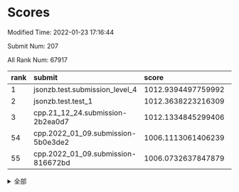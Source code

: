 # Scores

Modified Time: 2022-01-23 17:16:44

Submit Num: 207

All Rank Num: 67917

| rank |               submit               |       score        |       sigma        | pk_num |
| :--- | :--------------------------------- | :----------------- | :----------------- | :----- |
| 1    | jsonzb.test.submission_level_4     | 1012.9394497759992 | 0.7994571414449699 | 1314   |
| 2    | jsonzb.test.test_1                 | 1012.3638223216309 | 0.7855002261680368 | 1315   |
| 3    | cpp.21_12_24.submission-2b2ea0d7   | 1012.1334845299406 | 0.7886466452514703 | 1316   |
| 54   | cpp.2022_01_09.submission-5b0e3de2 | 1006.1113061406239 | 0.73463642763427   | 1314   |
| 55   | cpp.2022_01_09.submission-816672bd | 1006.0732637847879 | 0.7410761703799741 | 1310   |


<details>
<summary>全部</summary>

| rank |                 submit                 |       score        |       sigma        | pk_num |
| :--- | :------------------------------------- | :----------------- | :----------------- | :----- |
| 1    | jsonzb.test.submission_level_4         | 1012.9394497759992 | 0.7994571414449699 | 1314   |
| 2    | jsonzb.test.test_1                     | 1012.3638223216309 | 0.7855002261680368 | 1315   |
| 3    | cpp.21_12_24.submission-2b2ea0d7       | 1012.1334845299406 | 0.7886466452514703 | 1316   |
| 4    | gobigger.level_3.submission_level_3_23 | 1011.3881428839519 | 0.7748111402960433 | 1308   |
| 5    | gobigger.level_3.submission_level_3_21 | 1011.3827725846525 | 0.7789758459724687 | 1316   |
| 6    | gobigger.level_3.submission_level_3_13 | 1011.3016571593265 | 0.7624719735847222 | 1313   |
| 7    | gobigger.level_3.submission_level_3_47 | 1011.1740241076835 | 0.7739329488077911 | 1308   |
| 8    | gobigger.level_3.submission_level_3_32 | 1011.0082696987753 | 0.7729220448825477 | 1312   |
| 9    | gobigger.level_3.submission_level_3_15 | 1010.9532100460481 | 0.8032285287685937 | 1312   |
| 10   | gobigger.level_3.submission_level_3_41 | 1010.7716158524343 | 0.7540645749989242 | 1316   |
| 11   | gobigger.level_3.submission_level_3_6  | 1010.7087945606813 | 0.7912431556365603 | 1311   |
| 12   | gobigger.level_3.submission_level_3_24 | 1010.6502142349937 | 0.7672101530832528 | 1315   |
| 13   | gobigger.level_3.submission_level_3_31 | 1010.6018883661465 | 0.7686719578346529 | 1313   |
| 14   | gobigger.level_3.submission_level_3_38 | 1010.5936473031456 | 0.7697942389300372 | 1310   |
| 15   | gobigger.level_3.submission_level_3_4  | 1010.5393220947343 | 0.7506685766152434 | 1311   |
| 16   | gobigger.level_3.submission_level_3_8  | 1010.5339766859147 | 0.7578199029167951 | 1307   |
| 17   | gobigger.level_3.submission_level_3_49 | 1010.4467950305792 | 0.7531689996844689 | 1313   |
| 18   | gobigger.level_3.submission_level_3_46 | 1010.3641678006096 | 0.7451404750170363 | 1314   |
| 19   | gobigger.level_3.submission_level_3_28 | 1010.3276204315317 | 0.7596478868613606 | 1308   |
| 20   | gobigger.level_3.submission_level_3_44 | 1010.2879716034253 | 0.7674637225598692 | 1313   |
| 21   | gobigger.level_3.submission_level_3_10 | 1010.2785720143427 | 0.7679211318769863 | 1311   |
| 22   | gobigger.level_3.submission_level_3_45 | 1010.2648628848259 | 0.7584264392807978 | 1315   |
| 23   | gobigger.level_3.submission_level_3_37 | 1010.2469227303947 | 0.7611181428664593 | 1310   |
| 24   | gobigger.level_3.submission_level_3_5  | 1010.2179564912462 | 0.7519631630964841 | 1308   |
| 25   | gobigger.level_3.submission_level_3_26 | 1010.2067065461328 | 0.7625228905726883 | 1315   |
| 26   | gobigger.level_3.submission_level_3_34 | 1010.1571244763259 | 0.7709824114915332 | 1309   |
| 27   | gobigger.level_3.submission_level_3_30 | 1010.0733975279817 | 0.7389426852194648 | 1312   |
| 28   | gobigger.level_3.submission_level_3_27 | 1010.0311997263336 | 0.7585158529727465 | 1311   |
| 29   | gobigger.level_3.submission_level_3_40 | 1009.9611661152301 | 0.7604142664491388 | 1311   |
| 30   | gobigger.level_3.submission_level_3_48 | 1009.9554482637179 | 0.7481741190006704 | 1312   |
| 31   | gobigger.level_3.submission_level_3_36 | 1009.9402516747905 | 0.7606234831732428 | 1311   |
| 32   | gobigger.level_3.submission_level_3_43 | 1009.8699946288644 | 0.7472392216210433 | 1315   |
| 33   | gobigger.level_3.submission_level_3_35 | 1009.8549345800327 | 0.7640312543739121 | 1311   |
| 34   | gobigger.level_3.submission_level_3_18 | 1009.8548155761152 | 0.7478867351456068 | 1311   |
| 35   | gobigger.level_3.submission_level_3_39 | 1009.8053236227455 | 0.7478268221398509 | 1314   |
| 36   | gobigger.level_3.submission_level_3_11 | 1009.7594365057168 | 0.749298854351473  | 1310   |
| 37   | gobigger.level_3.submission_level_3_33 | 1009.7331810589363 | 0.758530266456342  | 1311   |
| 38   | gobigger.level_3.submission_level_3_9  | 1009.7241433843524 | 0.7730035953496198 | 1312   |
| 39   | gobigger.level_3.submission_level_3_20 | 1009.467930441623  | 0.7651400722546208 | 1311   |
| 40   | gobigger.level_3.submission_level_3_0  | 1009.4100242724354 | 0.7499969606834751 | 1315   |
| 41   | gobigger.level_3.submission_level_3_29 | 1009.3489157270456 | 0.7703063924425925 | 1312   |
| 42   | gobigger.level_3.submission_level_3_25 | 1009.3140083180213 | 0.7555247453440463 | 1315   |
| 43   | gobigger.level_3.submission_level_3_19 | 1009.2707706904818 | 0.7314695299241722 | 1312   |
| 44   | gobigger.level_3.submission_level_3_16 | 1009.2631228146606 | 0.7517531525726392 | 1314   |
| 45   | gobigger.level_3.submission_level_3_1  | 1009.2223687175606 | 0.7483188335814643 | 1312   |
| 46   | gobigger.level_3.submission_level_3_22 | 1009.1830304377493 | 0.733736983903634  | 1310   |
| 47   | gobigger.level_3.submission_level_3_12 | 1009.1301460154914 | 0.7355663281957412 | 1313   |
| 48   | gobigger.level_3.submission_level_3_17 | 1009.0816653196122 | 0.7515469703600672 | 1312   |
| 49   | gobigger.level_3.submission_level_3_42 | 1009.017102868265  | 0.7607551362554376 | 1305   |
| 50   | gobigger.level_3.submission_level_3_2  | 1008.8604869040194 | 0.7504410745309109 | 1316   |
| 51   | gobigger.level_3.submission_level_3_7  | 1008.5804882306626 | 0.7516224693497237 | 1317   |
| 52   | gobigger.level_3.submission_level_3_14 | 1008.4346658470403 | 0.7443518884524679 | 1312   |
| 53   | gobigger.level_3.submission_level_3_3  | 1007.6947159374971 | 0.7408196320214383 | 1319   |
| 54   | cpp.2022_01_09.submission-5b0e3de2     | 1006.1113061406239 | 0.73463642763427   | 1314   |
| 55   | cpp.2022_01_09.submission-816672bd     | 1006.0732637847879 | 0.7410761703799741 | 1310   |
| 56   | gobigger.level_1.submission_level_1_7  | 1005.1240366650121 | 0.7151954527236686 | 1310   |
| 57   | gobigger.level_1.submission_level_1_12 | 1004.8361939406927 | 0.7245898641006363 | 1311   |
| 58   | gobigger.level_1.submission_level_1_23 | 1004.7537574179846 | 0.7291815211982529 | 1304   |
| 59   | gobigger.level_1.submission_level_1_11 | 1004.6639048066    | 0.7234545028735844 | 1307   |
| 60   | gobigger.level_1.submission_level_1_9  | 1004.5865249437039 | 0.7274226850114596 | 1314   |
| 61   | gobigger.level_1.submission_level_1_2  | 1004.4175642680954 | 0.7115307615856645 | 1314   |
| 62   | gobigger.level_1.submission_level_1_35 | 1004.359125661257  | 0.7249320836209051 | 1308   |
| 63   | gobigger.level_1.submission_level_1_39 | 1004.2030120435429 | 0.7366077436533296 | 1312   |
| 64   | gobigger.level_1.submission_level_1_32 | 1003.9514738498186 | 0.707205498761495  | 1317   |
| 65   | gobigger.level_1.submission_level_1_18 | 1003.8491439663542 | 0.7151423758143133 | 1306   |
| 66   | gobigger.level_1.submission_level_1_21 | 1003.8467776827245 | 0.7310051342883186 | 1313   |
| 67   | gobigger.level_1.submission_level_1_24 | 1003.8377695889511 | 0.7179665187354951 | 1311   |
| 68   | gobigger.level_1.submission_level_1_49 | 1003.8163857916754 | 0.7156806275324884 | 1310   |
| 69   | gobigger.level_1.submission_level_1_26 | 1003.8132776130634 | 0.7286313224030136 | 1313   |
| 70   | gobigger.level_1.submission_level_1_38 | 1003.7838149040078 | 0.7193145914674    | 1314   |
| 71   | gobigger.level_1.submission_level_1_15 | 1003.7782641898108 | 0.7145160927412818 | 1313   |
| 72   | gobigger.level_1.submission_level_1_10 | 1003.7630366653963 | 0.7197612714247894 | 1312   |
| 73   | gobigger.level_1.submission_level_1_34 | 1003.7602500942365 | 0.7200416341170115 | 1315   |
| 74   | gobigger.level_1.submission_level_1_19 | 1003.6894710771819 | 0.724028914965482  | 1314   |
| 75   | gobigger.level_1.submission_level_1_30 | 1003.6500680185778 | 0.7151995327277672 | 1318   |
| 76   | gobigger.level_1.submission_level_1_27 | 1003.6289486378804 | 0.7099143089736748 | 1312   |
| 77   | gobigger.level_1.submission_level_1_33 | 1003.60880999595   | 0.7044301721897545 | 1312   |
| 78   | gobigger.level_1.submission_level_1_3  | 1003.5903691947514 | 0.7193649093954247 | 1314   |
| 79   | gobigger.level_1.submission_level_1_43 | 1003.3942187283842 | 0.7133833187164222 | 1322   |
| 80   | gobigger.level_1.submission_level_1_42 | 1003.3768849451538 | 0.7078829797038908 | 1316   |
| 81   | gobigger.level_1.submission_level_1_29 | 1003.3544898505562 | 0.7116455090762202 | 1309   |
| 82   | gobigger.level_1.submission_level_1_36 | 1003.3329900665149 | 0.7200994173349529 | 1311   |
| 83   | gobigger.level_1.submission_level_1_47 | 1003.3019380311544 | 0.7185103539443898 | 1313   |
| 84   | gobigger.level_1.submission_level_1_20 | 1003.1868950888107 | 0.7127076432607903 | 1314   |
| 85   | gobigger.level_1.submission_level_1_31 | 1003.1749108974888 | 0.7164594644597111 | 1318   |
| 86   | gobigger.level_1.submission_level_1_28 | 1003.0778425991854 | 0.7142322962489848 | 1315   |
| 87   | gobigger.level_1.submission_level_1_46 | 1003.0471962105307 | 0.71062554935411   | 1315   |
| 88   | gobigger.level_1.submission_level_1_48 | 1003.0231545591918 | 0.7131900999923133 | 1310   |
| 89   | gobigger.level_1.submission_level_1_44 | 1002.9957747289837 | 0.7153143079740014 | 1312   |
| 90   | gobigger.level_1.submission_level_1_13 | 1002.9792825711158 | 0.7121997229415229 | 1312   |
| 91   | gobigger.level_1.submission_level_1_6  | 1002.9550474684471 | 0.710931678065983  | 1317   |
| 92   | gobigger.level_1.submission_level_1_37 | 1002.9422172252572 | 0.7105326017466465 | 1309   |
| 93   | gobigger.level_1.submission_level_1_41 | 1002.9290376053847 | 0.7071725513098829 | 1310   |
| 94   | gobigger.level_1.submission_level_1_45 | 1002.8602655268234 | 0.7135556053928916 | 1315   |
| 95   | gobigger.level_1.submission_level_1_17 | 1002.8547572575823 | 0.7147100656140832 | 1312   |
| 96   | gobigger.level_1.submission_level_1_14 | 1002.8418221206308 | 0.7172379523581178 | 1314   |
| 97   | gobigger.level_1.submission_level_1_40 | 1002.4974640501262 | 0.703201214771215  | 1315   |
| 98   | gobigger.level_1.submission_level_1_4  | 1002.3747551890716 | 0.7265939090673831 | 1314   |
| 99   | gobigger.level_1.submission_level_1_22 | 1002.2195314625524 | 0.7124976247764276 | 1311   |
| 100  | gobigger.level_1.submission_level_1_16 | 1002.1396784427137 | 0.7107212578796335 | 1313   |
| 101  | gobigger.level_1.submission_level_1_0  | 1002.0088925609199 | 0.7110540349020058 | 1311   |
| 102  | gobigger.level_1.submission_level_1_8  | 1001.7871693074396 | 0.6997086809432521 | 1311   |
| 103  | gobigger.level_1.submission_level_1_1  | 1001.7674999196728 | 0.7177797903765976 | 1312   |
| 104  | gobigger.level_1.submission_level_1_25 | 1001.751450341668  | 0.7152441848916565 | 1312   |
| 105  | gobigger.level_1.submission_level_1_5  | 1001.7470567313744 | 0.7172750924377396 | 1313   |
| 106  | gobigger.random.submission_random_4    | 996.7291828368129  | 0.7007289003534112 | 1314   |
| 107  | gobigger.random.submission_random_38   | 996.4916853076786  | 0.7058411681142748 | 1312   |
| 108  | gobigger.random.submission_random_18   | 996.4901939179754  | 0.7068103122520619 | 1312   |
| 109  | gobigger.random.submission_random_13   | 996.4649817925721  | 0.7079543200947662 | 1317   |
| 110  | gobigger.random.submission_random_44   | 996.437202727543   | 0.7169650981746453 | 1311   |
| 111  | gobigger.random.submission_random_47   | 996.3955623918803  | 0.7112616233012311 | 1312   |
| 112  | gobigger.random.submission_random_1    | 996.3623200401954  | 0.7151964369618481 | 1310   |
| 113  | gobigger.random.submission_random_42   | 996.3159350549406  | 0.7164084164224938 | 1312   |
| 114  | gobigger.random.submission_random_16   | 996.2886889411286  | 0.7215933320851103 | 1314   |
| 115  | gobigger.random.submission_random_27   | 996.2775547931845  | 0.701241706052281  | 1309   |
| 116  | gobigger.random.submission_random_6    | 996.2365376463586  | 0.7155890286816273 | 1312   |
| 117  | gobigger.random.submission_random_5    | 996.1384112702325  | 0.7185789832846122 | 1308   |
| 118  | gobigger.random.submission_random_22   | 996.0935792460458  | 0.7071657527050063 | 1313   |
| 119  | gobigger.random.submission_random_33   | 996.0699860358959  | 0.7011820973672088 | 1313   |
| 120  | gobigger.random.submission_random_43   | 996.0209789044221  | 0.7133388746287818 | 1318   |
| 121  | gobigger.random.submission_random_41   | 995.9815895684089  | 0.7076827510068258 | 1312   |
| 122  | gobigger.random.submission_random_36   | 995.9671297541026  | 0.7100537620179824 | 1310   |
| 123  | gobigger.random.submission_random_15   | 995.9531767092345  | 0.7084415801045669 | 1314   |
| 124  | gobigger.random.submission_random_40   | 995.9086411990288  | 0.7209539380919302 | 1314   |
| 125  | gobigger.random.submission_random_10   | 995.8907318905567  | 0.728040757874718  | 1314   |
| 126  | gobigger.random.submission_random_46   | 995.8636320262755  | 0.7091190466311825 | 1308   |
| 127  | gobigger.random.submission_random_14   | 995.8560633469368  | 0.7090906655457717 | 1311   |
| 128  | gobigger.random.submission_random_8    | 995.7940081835238  | 0.709148508330037  | 1311   |
| 129  | gobigger.random.submission_random_17   | 995.7824763410839  | 0.7099422190983691 | 1313   |
| 130  | gobigger.random.submission_random_25   | 995.7793763004125  | 0.7068878432127346 | 1311   |
| 131  | gobigger.random.submission_random_28   | 995.7028279482001  | 0.7138955059290791 | 1313   |
| 132  | gobigger.random.submission_random_37   | 995.6305565402508  | 0.7160017256887738 | 1311   |
| 133  | gobigger.random.submission_random_35   | 995.5567607186997  | 0.7159099587187315 | 1320   |
| 134  | gobigger.random.submission_random_48   | 995.5138860301486  | 0.7126615696553695 | 1311   |
| 135  | gobigger.random.submission_random_45   | 995.494478631335   | 0.709280432769677  | 1309   |
| 136  | gobigger.random.submission_random_7    | 995.46988878494    | 0.7226242858080258 | 1310   |
| 137  | gobigger.random.submission_random_24   | 995.4569858494566  | 0.7066958989239391 | 1314   |
| 138  | gobigger.random.submission_random_34   | 995.4391733533627  | 0.7045879596668143 | 1317   |
| 139  | gobigger.random.submission_random_32   | 995.4205621033972  | 0.7091424041071643 | 1315   |
| 140  | gobigger.random.submission_random_3    | 995.4100812096915  | 0.7204712740423965 | 1312   |
| 141  | gobigger.random.submission_random_49   | 995.379042274585   | 0.7137130177624168 | 1310   |
| 142  | gobigger.random.submission_random_2    | 995.3467148171977  | 0.7243899231335853 | 1309   |
| 143  | gobigger.random.submission_random_12   | 995.3180836266761  | 0.7127202804261116 | 1310   |
| 144  | gobigger.random.submission_random_31   | 995.3006404403925  | 0.7053022757556457 | 1318   |
| 145  | gobigger.random.submission_random_21   | 995.2742744457606  | 0.7187264762874228 | 1312   |
| 146  | gobigger.random.submission_random_23   | 995.232784383928   | 0.7028363500784102 | 1312   |
| 147  | gobigger.random.submission_random_20   | 995.2263979701136  | 0.7128647650512313 | 1313   |
| 148  | gobigger.random.submission_random_30   | 995.1074401923745  | 0.7313435654747412 | 1316   |
| 149  | gobigger.random.submission_random_26   | 995.04559993885    | 0.7125180233632978 | 1310   |
| 150  | gobigger.random.submission_random_11   | 994.8843812896033  | 0.7163205217526659 | 1314   |
| 151  | gobigger.random.submission_random_19   | 994.7041320331015  | 0.7201469077437768 | 1309   |
| 152  | gobigger.random.submission_random_29   | 994.621121104627   | 0.7234173854524102 | 1309   |
| 153  | gobigger.random.submission_random_0    | 994.5567777368344  | 0.7172829134521723 | 1310   |
| 154  | gobigger.random.submission_random_9    | 994.4483744405312  | 0.7159048867664819 | 1313   |
| 155  | gobigger.random.submission_random_39   | 994.0175519302257  | 0.722070360633749  | 1310   |
| 156  | gobigger.level_2.submission_level_2_17 | 993.8878993468239  | 0.7274223016403514 | 1311   |
| 157  | gobigger.level_2.submission_level_2_44 | 993.3933018075277  | 0.7357763628006629 | 1317   |
| 158  | gobigger.level_2.submission_level_2_27 | 993.3265002414605  | 0.7354243813166681 | 1314   |
| 159  | gobigger.level_2.submission_level_2_2  | 993.3053613565862  | 0.7275542045361363 | 1309   |
| 160  | gobigger.level_2.submission_level_2_5  | 993.2853811823588  | 0.762542529843759  | 1307   |
| 161  | gobigger.level_2.submission_level_2_35 | 993.2469873415663  | 0.7366066578296759 | 1313   |
| 162  | gobigger.level_2.submission_level_2_20 | 993.2385570483974  | 0.7276816459547707 | 1312   |
| 163  | gobigger.level_2.submission_level_2_13 | 993.0876122946624  | 0.7345790687623959 | 1308   |
| 164  | gobigger.level_2.submission_level_2_21 | 992.8757163405123  | 0.7342462195664882 | 1314   |
| 165  | gobigger.level_2.submission_level_2_1  | 992.8145845230317  | 0.749486617777975  | 1314   |
| 166  | gobigger.level_2.submission_level_2_6  | 992.7590800852074  | 0.7307708348915106 | 1312   |
| 167  | gobigger.level_2.submission_level_2_34 | 992.6079794507166  | 0.7411017620328195 | 1312   |
| 168  | gobigger.level_2.submission_level_2_24 | 992.4936956369721  | 0.7567812212034406 | 1308   |
| 169  | gobigger.level_2.submission_level_2_37 | 992.4879316618508  | 0.722628602969266  | 1314   |
| 170  | gobigger.level_2.submission_level_2_26 | 992.4193787622327  | 0.7430905180577857 | 1311   |
| 171  | gobigger.level_2.submission_level_2_32 | 992.401248037272   | 0.7317510990639332 | 1313   |
| 172  | gobigger.level_2.submission_level_2_40 | 992.3752980315292  | 0.7248244941269717 | 1311   |
| 173  | gobigger.level_2.submission_level_2_47 | 992.3408201574192  | 0.7294583923564718 | 1309   |
| 174  | gobigger.level_2.submission_level_2_18 | 992.332840752304   | 0.7315163295685986 | 1312   |
| 175  | gobigger.level_2.submission_level_2_30 | 992.3201005427076  | 0.7530130502806449 | 1313   |
| 176  | gobigger.level_2.submission_level_2_38 | 992.3061035387232  | 0.7559766972016779 | 1312   |
| 177  | gobigger.level_2.submission_level_2_48 | 992.2494801855865  | 0.738333961400247  | 1313   |
| 178  | gobigger.level_2.submission_level_2_3  | 992.1718186035887  | 0.7369621790497033 | 1314   |
| 179  | gobigger.level_2.submission_level_2_8  | 992.1339745596129  | 0.7605630834606865 | 1309   |
| 180  | gobigger.level_2.submission_level_2_14 | 992.0313923173252  | 0.7350247440838824 | 1310   |
| 181  | gobigger.level_2.submission_level_2_12 | 991.9958360400319  | 0.7402304528167843 | 1314   |
| 182  | gobigger.level_2.submission_level_2_25 | 991.9889350942126  | 0.7437985905846777 | 1312   |
| 183  | gobigger.level_2.submission_level_2_49 | 991.9003502255847  | 0.7402254031994782 | 1314   |
| 184  | gobigger.level_2.submission_level_2_39 | 991.8171484924018  | 0.7440701269172305 | 1318   |
| 185  | gobigger.level_2.submission_level_2_46 | 991.726943471387   | 0.7407983338148831 | 1313   |
| 186  | gobigger.level_2.submission_level_2_23 | 991.7006608456362  | 0.7454941454610001 | 1311   |
| 187  | gobigger.level_2.submission_level_2_42 | 991.6941441763231  | 0.7534457129449571 | 1316   |
| 188  | gobigger.level_2.submission_level_2_16 | 991.6620631625801  | 0.7548553743126183 | 1311   |
| 189  | gobigger.level_2.submission_level_2_15 | 991.6496195570946  | 0.7546723132281248 | 1313   |
| 190  | gobigger.level_2.submission_level_2_29 | 991.622247578666   | 0.7793159744586298 | 1315   |
| 191  | gobigger.level_2.submission_level_2_9  | 991.6072361755638  | 0.7334165189859252 | 1319   |
| 192  | gobigger.level_2.submission_level_2_10 | 991.5079925902826  | 0.7639570435458257 | 1316   |
| 193  | gobigger.level_2.submission_level_2_41 | 991.5029580798418  | 0.744815455166128  | 1315   |
| 194  | gobigger.level_2.submission_level_2_19 | 991.4458085604148  | 0.7541472843326449 | 1313   |
| 195  | gobigger.level_2.submission_level_2_22 | 991.4131800580313  | 0.7463690473513207 | 1318   |
| 196  | gobigger.level_2.submission_level_2_31 | 991.3923850560715  | 0.7535236080512498 | 1309   |
| 197  | gobigger.level_2.submission_level_2_0  | 991.3243932143077  | 0.7477211322285308 | 1311   |
| 198  | gobigger.level_2.submission_level_2_28 | 991.301299786401   | 0.7476374803315988 | 1310   |
| 199  | gobigger.level_2.submission_level_2_45 | 991.2956437133533  | 0.7461211287252686 | 1311   |
| 200  | gobigger.level_2.submission_level_2_7  | 991.2885010923242  | 0.750708868513649  | 1313   |
| 201  | gobigger.level_2.submission_level_2_36 | 991.2714627080697  | 0.7497974105298575 | 1320   |
| 202  | gobigger.level_2.submission_level_2_43 | 991.0973699843902  | 0.7563945343748373 | 1313   |
| 203  | gobigger.level_2.submission_level_2_4  | 990.1875620391668  | 0.7710374150697495 | 1313   |
| 204  | gobigger.level_2.submission_level_2_33 | 990.1350380208025  | 0.7681149633427709 | 1312   |
| 205  | gobigger.level_2.submission_level_2_11 | 989.4082096898425  | 0.8010356713214876 | 1313   |
| 206  | gobigger.none.submission_none_1        | 978.9548304781688  | 1.2589099359328364 | 1309   |
| 207  | gobigger.none.submission_none_0        | 975.215603662332   | 1.4650172790065674 | 1312   |

</details>